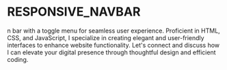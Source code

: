 # RESPONSIVE_NAVBAR
n bar with a toggle menu for seamless user experience. Proficient in HTML, CSS, and JavaScript, I specialize in creating elegant and user-friendly interfaces to enhance website functionality. Let's connect and discuss how I can elevate your digital presence through thoughtful design and efficient coding.
